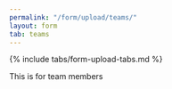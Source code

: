 ```yaml
---
permalink: "/form/upload/teams/"
layout: form
tab: teams
---
```


{% include tabs/form-upload-tabs.md %}

This is for team members
